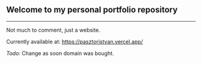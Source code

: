 ## Welcome to my personal portfolio repository

---

Not much to comment, just a website.

Currently available at: https://pasztoristvan.vercel.app/

_Todo:_ Change as soon domain was bought.
